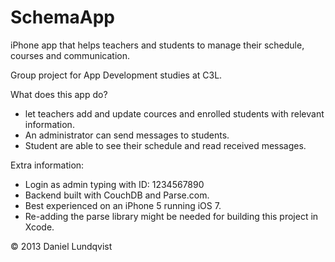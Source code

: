 SchemaApp
=========

iPhone app that helps teachers and students to manage their schedule, courses and communication.



Group project for App Development studies at C3L.


What does this app do?

* let teachers add and update cources and enrolled students with relevant information.
* An administrator can send messages to students.
* Student are able to see their schedule and read received messages.


Extra information:
* Login as admin typing with ID: 1234567890
* Backend built with CouchDB and Parse.com.
* Best experienced on an iPhone 5 running iOS 7.
* Re-adding the parse library might be needed for building this project in Xcode.



© 2013 Daniel Lundqvist
